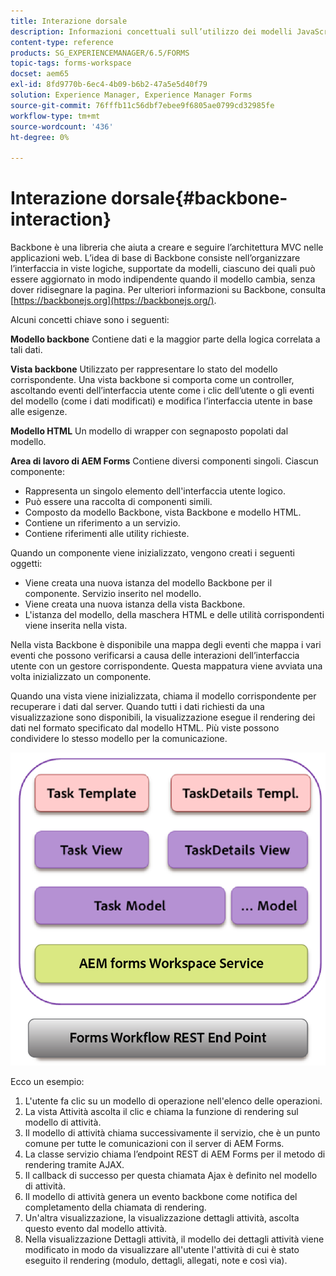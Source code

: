 ```yaml
---
title: Interazione dorsale
description: Informazioni concettuali sull’utilizzo dei modelli JavaScript per backbone nell’area di lavoro di AEM Forms.
content-type: reference
products: SG_EXPERIENCEMANAGER/6.5/FORMS
topic-tags: forms-workspace
docset: aem65
exl-id: 8fd9770b-6ec4-4b09-b6b2-47a5e5d40f79
solution: Experience Manager, Experience Manager Forms
source-git-commit: 76fffb11c56dbf7ebee9f6805ae0799cd32985fe
workflow-type: tm+mt
source-wordcount: '436'
ht-degree: 0%

---
```


# Interazione dorsale{#backbone-interaction}

Backbone è una libreria che aiuta a creare e seguire l’architettura MVC nelle applicazioni web. L’idea di base di Backbone consiste nell’organizzare l’interfaccia in viste logiche, supportate da modelli, ciascuno dei quali può essere aggiornato in modo indipendente quando il modello cambia, senza dover ridisegnare la pagina. Per ulteriori informazioni su Backbone, consulta [https://backbonejs.org](https://backbonejs.org/).

Alcuni concetti chiave sono i seguenti:

**Modello backbone** Contiene dati e la maggior parte della logica correlata a tali dati.

**Vista backbone** Utilizzato per rappresentare lo stato del modello corrispondente. Una vista backbone si comporta come un controller, ascoltando eventi dell’interfaccia utente come i clic dell’utente o gli eventi del modello (come i dati modificati) e modifica l’interfaccia utente in base alle esigenze.

**Modello HTML** Un modello di wrapper con segnaposto popolati dal modello.

**Area di lavoro di AEM Forms** Contiene diversi componenti singoli. Ciascun componente:

* Rappresenta un singolo elemento dell&#39;interfaccia utente logico.
* Può essere una raccolta di componenti simili.
* Composto da modello Backbone, vista Backbone e modello HTML.
* Contiene un riferimento a un servizio.
* Contiene riferimenti alle utility richieste.

Quando un componente viene inizializzato, vengono creati i seguenti oggetti:

* Viene creata una nuova istanza del modello Backbone per il componente. Servizio inserito nel modello.
* Viene creata una nuova istanza della vista Backbone.
* L&#39;istanza del modello, della maschera HTML e delle utilità corrispondenti viene inserita nella vista.

Nella vista Backbone è disponibile una mappa degli eventi che mappa i vari eventi che possono verificarsi a causa delle interazioni dell’interfaccia utente con un gestore corrispondente. Questa mappatura viene avviata una volta inizializzato un componente.

Quando una vista viene inizializzata, chiama il modello corrispondente per recuperare i dati dal server. Quando tutti i dati richiesti da una visualizzazione sono disponibili, la visualizzazione esegue il rendering dei dati nel formato specificato dal modello HTML. Più viste possono condividere lo stesso modello per la comunicazione.

![L’AEM forma la vista della spina dorsale](do-not-localize/aem_forms_workflow.png)

Ecco un esempio:

1. L&#39;utente fa clic su un modello di operazione nell&#39;elenco delle operazioni.
1. La vista Attività ascolta il clic e chiama la funzione di rendering sul modello di attività.
1. Il modello di attività chiama successivamente il servizio, che è un punto comune per tutte le comunicazioni con il server di AEM Forms.
1. La classe servizio chiama l’endpoint REST di AEM Forms per il metodo di rendering tramite AJAX.
1. Il callback di successo per questa chiamata Ajax è definito nel modello di attività.
1. Il modello di attività genera un evento backbone come notifica del completamento della chiamata di rendering.
1. Un&#39;altra visualizzazione, la visualizzazione dettagli attività, ascolta questo evento dal modello attività.
1. Nella visualizzazione Dettagli attività, il modello dei dettagli attività viene modificato in modo da visualizzare all&#39;utente l&#39;attività di cui è stato eseguito il rendering (modulo, dettagli, allegati, note e così via).
